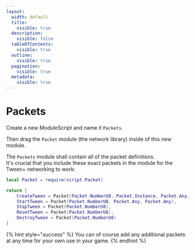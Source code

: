 ```yaml
---
layout:
  width: default
  title:
    visible: true
  description:
    visible: false
  tableOfContents:
    visible: true
  outline:
    visible: true
  pagination:
    visible: true
  metadata:
    visible: true
---
```


# Packets

Create a new ModuleScript and name it `Packets`.

Then drag the `Packet` module (the network library) inside of this new module.

The `Packets` module shall contain all of the packet definitions.\
It's crucial that you include these exact packets in the module for the Tween+ networking to work:

```lua
local Packet = require(script.Packet)

return {
	CreateTween = Packet(Packet.NumberU8, Packet.Instance, Packet.Any, Packet.Any),
	StartTween = Packet(Packet.NumberU8, Packet.Any, Packet.Any),
	StopTween = Packet(Packet.NumberU8),
	ResetTween = Packet(Packet.NumberU8),
	DestroyTween = Packet(Packet.NumberU8)
}
```

{% hint style="success" %}
You can of course add any additional packets at any time for your own use in your game.
{% endhint %}
